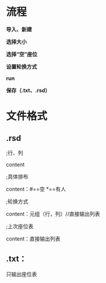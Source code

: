 # 流程

**导入、新建**

**选择大小**

**选择“空”座位**

**设置轮换方式**

**run**

**保存（.txt、.rsd）**

# 文件格式

## .rsd

;行、列

content

;具体排布

content：#\==空  *\==有人

;轮换方式

content：元组（行，列）//直接输出列表

;上次座位表

content：直接输出列表  

## .txt：

只输出座位表
